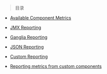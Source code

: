 

> 目录

- [Available Component Metrics]()

- [JMX Reporting]()

- [Ganglia Reporting]()

- [JSON Reporting]()

- [Custom Reporting]()

- [Reporting metrics from custom components]()